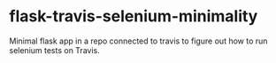 # flask-travis-selenium-minimality
Minimal flask app in a repo connected to travis to figure out how to run selenium tests on Travis.
